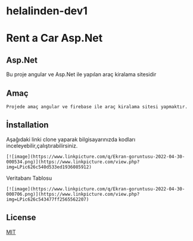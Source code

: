 # helalinden-dev1

# Rent a Car Asp.Net
## Asp.Net
Bu proje angular ve Asp.Net ile yapılan araç kiralama sitesidir

## Amaç
```
Projede amaç angular ve firebase ile araç kiralama sitesi yapmaktır.
```


## İnstallation
Aşağıdaki linki clone yaparak bilgisayarınızda kodları inceleyebilir,çalıştırabilirsiniz.
```
[![image](https://www.linkpicture.com/q/Ekran-goruntusu-2022-04-30-000534.png)](https://www.linkpicture.com/view.php?img=LPic626c540d533ed1936085912)

```
Veritabanı Tablosu
```
[![image](https://www.linkpicture.com/q/Ekran-goruntusu-2022-04-30-000706.png)](https://www.linkpicture.com/view.php?img=LPic626c543477ff2565562207)
```


## License

[MIT](https://choosealicense.com/licenses/mit/)


